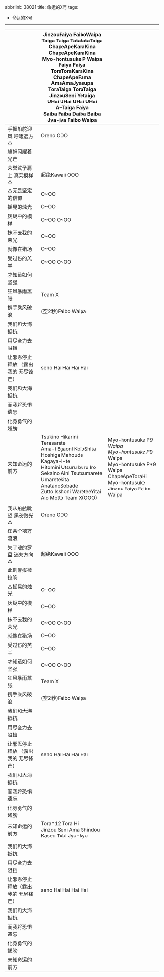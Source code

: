 abbrlink: 38021
title: 命运的X号
tags:
  - 命运的X号
---
|      |JinzouFaiya FaiboWaipa<br>Taiga Taiga TatatataTaiga<br>ChapeApeKaraKina ChapeApeKaraKina<br>Myo-hontusuke P Waipa<br>Faiya Faiya ToraToraKaraKina<br>ChapeApeFama AmaAmaJyasupa<br>ToraTaiga ToraTaiga<br>JinzouSeni Yetaiga<br>UHai UHai UHai UHai A~Taiga Faiya<br>Saiba Faiba Daiba Baiba Jya-jya Faibo Waipa|      |
|--|--|--|
|手握船舵迎风 呼啸远方△|Oreno OOO|      |
|旗帜闪耀着光芒|      |      |
|荣誉赋予肩上 真实模样△|超绝Kawaii OOO|      |
|△无畏坚定的信仰|O~OO|      |
|摇晃的烛光|O~OO|      |
|灰烬中的模样|O~OO O~OO|      |
|抹不去我的荣光|O~OO|      |
|就像在猎场|O~OO|      |
|受过伤的羔羊|O~OO O~OO|      |
|才知道如何坚强|      |      |
|狂风暴雨嚣张|Team X|      |
|携手乘风破浪|(空2秒)Faibo Waipa|      |
|我们和大海抵抗|      |      |
|用尽全力去阻挡|      |      |
|让邪恶停止释放 （露出我的 无尽锋芒）|seno Hai Hai Hai Hai|      |
|我们和大海抵抗|      |      |
|而我将恐惧遗忘|      |      |
|化身勇气的翅膀|      |      |
|未知命运的前方|Tsukino Hikarini Terasarete<br>Ama-i Egaoni KoioShita<br>Hoshiga Mahoude Kagaya-i-te<br>Hitomini Utsuru buru Iro<br>Sekaino Aini Tsutsumarete<br>Umaretekita AnatanoSobade<br>Zutto Isshoni WareteeYitai<br>Aio Motto Team X(OOO)|Myo-hontusuke P*9 Waipa<br>Myo-hontusuke P*9 Waipa<br>Myo-hontusuke P*9 Waipa<br>ChapeApeToraHi Myo-hontusuke<br>Jinzou Faiya Faibo Waipa|
|      |      |      |
|我从船舷眺望 黑夜微光△|Oreno OOO|      |
|在某个地方流浪|      |      |
|失了魂的罗盘 迷失方向△|超绝Kawaii OOO|      |
|此刻警报被拉响|      |      |
|△摇晃的烛光|O~OO|      |
|灰烬中的模样|O~OO|      |
|抹不去我的荣光|O~OO O~OO|      |
|就像在猎场|O~OO|      |
|受过伤的羔羊|O~OO|      |
|才知道如何坚强|O~OO O~OO|      |
|狂风暴雨嚣张|Team X|      |
|携手乘风破浪|(空2秒)Faibo Waipa|      |
|我们和大海抵抗|      |      |
|用尽全力去阻挡|      |      |
|让邪恶停止释放 （露出我的 无尽锋芒）|seno Hai Hai Hai Hai|      |
|我们和大海抵抗|      |      |
|而我将恐惧遗忘|      |      |
|化身勇气的翅膀|      |      |
|未知命运的前方|Tora*12 Tora Hi<br>Jinzou Seni Ama Shindou Kasen Tobi Jyo-kyo|      |
|      |      |      |
|我们和大海抵抗|      |      |
|用尽全力去阻挡|      |      |
|让邪恶停止释放（露出我的 无尽锋芒）|seno Hai Hai Hai Hai|      |
|我们和大海抵抗|      |      |
|而我将恐惧遗忘|      |      |
|化身勇气的翅膀|      |      |
|未知命运的前方|      |      |